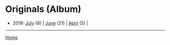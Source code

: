 # Originals (Album)

  * 2019: 
      [July](./originals-album-2019-07.md) (6) | 
      [June](./originals-album-2019-06.md) (21) | 
      [April](./originals-album-2019-04.md) (5) | 

----

[Home](../)
